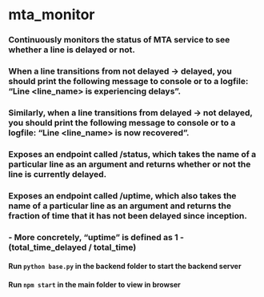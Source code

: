 #  mta_monitor

### Continuously monitors the status of MTA service to see whether a line is delayed or not.
### When a line transitions from not delayed → delayed, you should print the following message to console or to a logfile: “Line <line_name> is experiencing delays”.
### Similarly, when a line transitions from delayed → not delayed, you should print the following message to console or to a logfile: “Line <line_name> is now recovered”.
### Exposes an endpoint called /status, which takes the name of a particular line as an argument and returns whether or not the line is currently delayed.
### Exposes an endpoint called /uptime, which also takes the name of a particular line as an argument and returns the fraction of time that it has not been delayed since inception.
###       - More concretely, “uptime” is defined as 1 - (total_time_delayed / total_time)


#### Run `python base.py` in the backend folder to start the backend server
#### Run `npm start` in the main folder to view in browser
